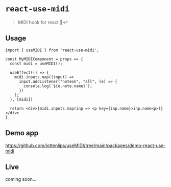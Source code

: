 # `react-use-midi`

> MIDI hook for react 🎹↩

## Usage

```
import { useMIDI } from 'react-use-midi';

const MyMIDIComponent = props => {
  const midi = useMIDI();

  useEffect(() => {
    midi.inputs.map((input) =>
      input.addListener("noteon", "all", (e) => {
        console.log(`${e.note.name}`);
      })
    );
  }, [midi])

  return <div>{midi.inputs.map(inp => <p key={inp.name}>inp.name<p>)}</div>
}
```

## Demo app

https://github.com/jottenlips/useMIDI/tree/main/packages/demo-react-use-midi

## Live

coming soon...
